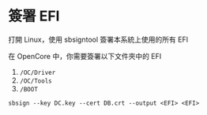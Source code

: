 # 簽署 EFI

打開 Linux，使用 sbsigntool 簽署本系統上使用的所有 EFI

在 OpenCore 中，你需要簽署以下文件夾中的 EFI

1. `/OC/Driver`
2. `/OC/Tools`
3. `/BOOT`

```text
sbsign --key DC.key --cert DB.crt --output <EFI> <EFI>
```



